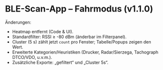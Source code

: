 # BLE-Scan-App – Fahrmodus (v1.1.0)

Änderungen:
- Heatmap entfernt (Code & UI).
- Standardfilter: RSSI ≥ -80 dBm (änderbar im Filterpanel).
- Cluster (5 s) zählt jetzt `count` pro Fenster; Tabelle/Popups zeigen den Wert.
- Erweiterte Kategorien/Heuristiken (Drucker, Radar/Sierzega, Tachograph DTCO/VDO, u.v.m.).
- Zusätzliche Exporte: „gefiltert“ und „Cluster 5s“.
